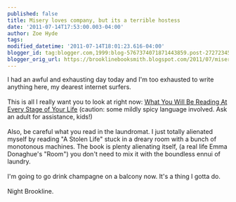 ```yaml
---
published: false
title: Misery loves company, but its a terrible hostess
date: '2011-07-14T17:53:00.003-04:00'
author: Zoe Hyde
tags: 
modified_datetime: '2011-07-14T18:01:23.616-04:00'
blogger_id: tag:blogger.com,1999:blog-5767374071871443859.post-2727234527363305773
blogger_orig_url: https://brooklinebooksmith.blogspot.com/2011/07/misery-loves-company-but-its-terrible.html
---
```


I had an awful and exhausting day today and I'm too exhausted to write anything here, my dearest internet surfers.  <br /><br />This is all I really want you to look at right now: <a href="https://www.collegehumor.com/article/6564693/what-youre-reading-at-every-stage-of-your-life">What You Will Be Reading At Every Stage of Your Life</a> (caution: some mildly spicy language involved. Ask an adult for assistance, kids!)<br /><br />Also, be careful what you read in the laundromat. I just totally alienated myself by reading "A Stolen Life" stuck in a dreary room with a bunch of monotonous machines. The book is plenty alienating itself, (a real life Emma Donaghue's "Room") you don't need to mix it with the boundless ennui of laundry.<br /><br />I'm going to go drink champagne on a balcony now. It's a thing I gotta do.<br /><br />Night Brookline.